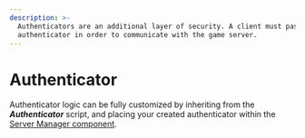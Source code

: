 ```yaml
---
description: >-
  Authenticators are an additional layer of security. A client must pass the
  authenticator in order to communicate with the game server.
---
```


# Authenticator

Authenticator logic can be fully customized by inheriting from the _**Authenticator**_ script, and placing your created authenticator within the [Server Manager component](managers/server-manager.md).
